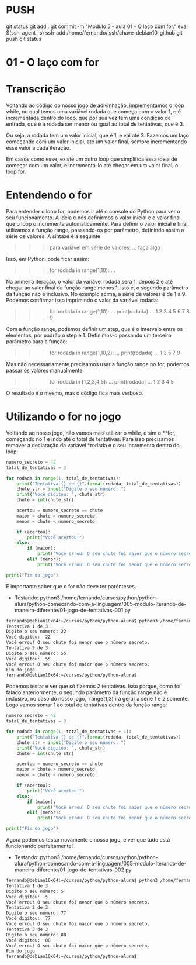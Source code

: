 
# ###################################################################################################################################################################
# ###################################################################################################################################################################
# PUSH

git status
git add .
git commit -m "Modulo 5 - aula 01 - O laço com for."
eval $(ssh-agent -s)
ssh-add /home/fernando/.ssh/chave-debian10-github
git push
git status



# ###################################################################################################################################################################
# ###################################################################################################################################################################
# 01 - O laço com for

# Transcrição

Voltando ao código do nosso jogo de adivinhação, implementamos o loop while, no qual temos uma variável rodada que começa com o valor 1, e é incrementada dentro do loop, que por sua vez tem uma condição de entrada, que é a rodada ser menor ou igual ao total de tentativas, que é 3.

Ou seja, a rodada tem um valor inicial, que é 1, e vai até 3. Fazemos um laço começando com um valor inicial, até um valor final, sempre incrementando esse valor a cada iteração.

Em casos como esse, existe um outro loop que simplifica essa ideia de começar com um valor, e incrementá-lo até chegar em um valor final, o loop for.


# Entendendo o for

Para entender o loop for, podemos ir até o console do Python para ver o seu funcionamento. A ideia é nós definirmos o valor inicial e o valor final, que o loop o incrementa automaticamente. Para definir o valor inicial e final, utilizamos a função range, passando-os por parâmetro, definindo assim a série de valores. A sintaxe é a seguinte

>>> para variável em série de valores:
...     faça algo


Isso, em Python, pode ficar assim:
>>> for rodada in range(1,10):
...     

Na primeira iteração, o valor da variável rodada será 1, depois 2 e até chegar ao valor final da função range menos 1, isto é, o segundo parâmetro da função não é inclusivo. No exemplo acima, a série de valores é de 1 a 9. Podemos confirmar isso imprimindo o valor da variável rodada:

>>> for rodada in range(1,10):
...     print(rodada)
... 
1
2
3
4
5
6
7
8
9

Com a função range, podemos definir um step, que é o intervalo entre os elementos, por padrão o step é 1. Definimos-o passando um terceiro parâmetro para a função:

>>> for rodada in range(1,10,2):
...     print(rodada)
... 
1
3
5
7
9

Mas não necessariamente precisamos usar a função range no for, podemos passar os valores manualmente:

>>> for rodada in [1,2,3,4,5]:
...     print(rodada)
... 
1
2
3
4
5

O resultado é o mesmo, mas o código fica mais verboso.




# Utilizando o for no jogo

Voltando ao nosso jogo, não vamos mais utilizar o while, e sim o **for, começando no 1 e indo até o total de tentativas. Para isso precisamos remover a declaração da variável *rodada e o seu incremento dentro do loop:

~~~~python
numero_secreto = 42
total_de_tentativas = 3

for rodada in range(1, total_de_tentativas):
    print("Tentativa {} de {}".format(rodada, total_de_tentativas))
    chute_str = input("Digite o seu número: ")
    print("Você digitou: ", chute_str)
    chute = int(chute_str)

    acertou = numero_secreto == chute
    maior = chute > numero_secreto
    menor = chute < numero_secreto

    if (acertou):
        print("Você acertou!")
    else:
        if (maior):
            print("Você errou! O seu chute foi maior que o número secreto.")
        elif (menor):
            print("Você errou! O seu chute foi menor que o número secreto.")

print("Fim do jogo")
~~~~


É importante saber que o for não deve ter parênteses.


- Testando:
python3 /home/fernando/cursos/python/python-alura/python-comecando-com-a-linguagem/005-modulo-Iterando-de-maneira-diferente/01-jogo-de-tentativas-001.py

~~~~bash
fernando@debian10x64:~/cursos/python/python-alura$ python3 /home/fernando/cursos/python/python-alura/python-comecando-com-a-linguagem/005-modulo-Iterando-de-maneira-diferente/01-jogo-de-tentativas-001.py
Tentativa 1 de 3
Digite o seu número: 22
Você digitou:  22
Você errou! O seu chute foi menor que o número secreto.
Tentativa 2 de 3
Digite o seu número: 55
Você digitou:  55
Você errou! O seu chute foi maior que o número secreto.
Fim do jogo
fernando@debian10x64:~/cursos/python/python-alura$
~~~~


Podemos testar e ver que só fizemos 2 tentativas. Isso porque, como foi falado anteriormente, o segundo parâmetro da função range não é inclusivo, no caso do nosso jogo, `range(1,3) irá gerar a série 1 e 2 somente. Logo vamos somar 1 ao total de tentativas dentro da função range:

~~~~python
numero_secreto = 42
total_de_tentativas = 3

for rodada in range(1, total_de_tentativas + 1):
    print("Tentativa {} de {}".format(rodada, total_de_tentativas))
    chute_str = input("Digite o seu número: ")
    print("Você digitou: ", chute_str)
    chute = int(chute_str)

    acertou = numero_secreto == chute
    maior = chute > numero_secreto
    menor = chute < numero_secreto

    if (acertou):
        print("Você acertou!")
    else:
        if (maior):
            print("Você errou! O seu chute foi maior que o número secreto.")
        elif (menor):
            print("Você errou! O seu chute foi menor que o número secreto.")

print("Fim do jogo")
~~~~


Agora podemos testar novamente o nosso jogo, e ver que tudo está funcionando perfeitamente!


- Testando:
python3 /home/fernando/cursos/python/python-alura/python-comecando-com-a-linguagem/005-modulo-Iterando-de-maneira-diferente/01-jogo-de-tentativas-002.py

~~~~bash
fernando@debian10x64:~/cursos/python/python-alura$ python3 /home/fernando/cursos/python/python-alura/python-comecando-com-a-linguagem/005-modulo-Iterando-de-maneira-diferente/01-jogo-de-tentativas-002.py
Tentativa 1 de 3
Digite o seu número: 5
Você digitou:  5
Você errou! O seu chute foi menor que o número secreto.
Tentativa 2 de 3
Digite o seu número: 77
Você digitou:  77
Você errou! O seu chute foi maior que o número secreto.
Tentativa 3 de 3
Digite o seu número: 88
Você digitou:  88
Você errou! O seu chute foi maior que o número secreto.
Fim do jogo
fernando@debian10x64:~/cursos/python/python-alura$
~~~~
